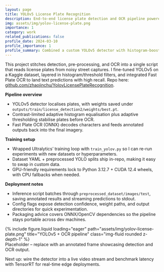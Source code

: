 ```yaml
---
layout: page
title: YOLOv5 License Plate Recognition
description: End-to-end license plate detection and OCR pipeline powered by YOLOv5 and Fast Plate OCR.
img: assets/img/yolov-license-plate.png
importance: 1
category: work
related_publications: false
profile_date: 2024-03-10
profile_importance: 1
profile_summary: Combined a custom YOLOv5 detector with histogram-boosted preprocessing and ONNX OCR to read plates end-to-end.
---
```


This project stitches detection, pre-processing, and OCR into a single script that reads license plates from noisy street captures. I fine-tuned YOLOv5 on a Kaggle dataset, layered in histogram/threshold filters, and integrated Fast Plate OCR to land text predictions with high recall. Repo here: [github.com/zhaojinchu/YolovLicensePlateRecognition](https://github.com/zhaojinchu/YolovLicensePlateRecognition).

**Pipeline overview**
- YOLOv5 detector localises plates, with weights saved under `outputs/train/license_detection2/weights/best.pt`.
- Contrast-limited adaptive histogram equalisation plus adaptive thresholding stabilise plates before OCR.
- Fast Plate OCR (ONNX) decodes characters and feeds annotated outputs back into the final imagery.

**Training setup**
- Wrapped Ultralytics’ training loop with `train_yolov.py` so I can re-run experiments with new datasets or hyperparameters.
- Dataset YAML + preprocessed YOLO splits ship in-repo, making it easy to swap in custom data.
- GPU-friendly requirements lock to Python 3.12.7 + CUDA 12.4 wheels, with CPU fallbacks when needed.

**Deployment notes**
- Inference script batches through `preprocessed_dataset/images/test`, saving annotated results and streaming predictions to stdout.
- Config flags expose detection confidence, weight paths, and output directories for quick experimentation.
- Packaging advice covers ONNX/OpenCV dependencies so the pipeline stays portable across dev machines.

<div class="row">
    <div class="col-sm mt-3 mt-md-0">
        {% include figure.liquid loading="eager" path="assets/img/yolov-license-plate.png" title="YOLOv5 + OCR pipeline" class="img-fluid rounded z-depth-1" %}
    </div>
</div>
<div class="caption">
    Placeholder – replace with an annotated frame showcasing detection and OCR output.
</div>

Next up: wire the detector into a live video stream and benchmark latency with TensorRT for real-time edge deployments.
